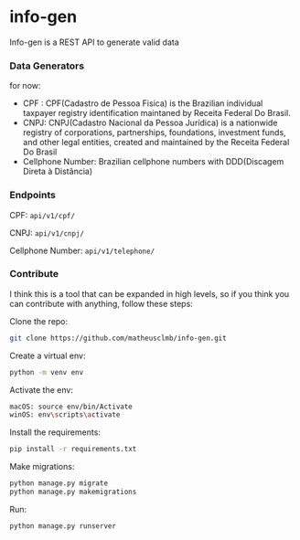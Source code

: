 
# info-gen

Info-gen is a REST API to generate valid data

### Data Generators
for now:
- CPF : CPF(Cadastro de Pessoa Fisica) is the Brazilian individual taxpayer registry identification maintaned by Receita Federal Do Brasil.
- CNPJ: CNPJ(Cadastro Nacional da Pessoa Jurídica) is a nationwide registry of corporations, partnerships, foundations, investment funds, and other legal entities, created and maintained by the Receita Federal Do Brasil
- Cellphone Number: Brazilian cellphone numbers with DDD(Discagem Direta à Distância)

### Endpoints

CPF: `api/v1/cpf/`

CNPJ: `api/v1/cnpj/`

Cellphone Number: `api/v1/telephone/`


### Contribute
I think this is a tool that can be expanded in high levels, so if you think you can contribute with anything, follow these steps:

Clone the repo:
```bash
git clone https://github.com/matheusclmb/info-gen.git
```

Create a virtual env:
```bash
python -m venv env
```

Activate the env:
```bash
macOS: source env/bin/Activate
winOS: env\scripts\activate
```

Install the requirements:
```bash
pip install -r requirements.txt
```

Make migrations:
```bash
python manage.py migrate
python manage.py makemigrations
```

Run:
```bash
python manage.py runserver
```

